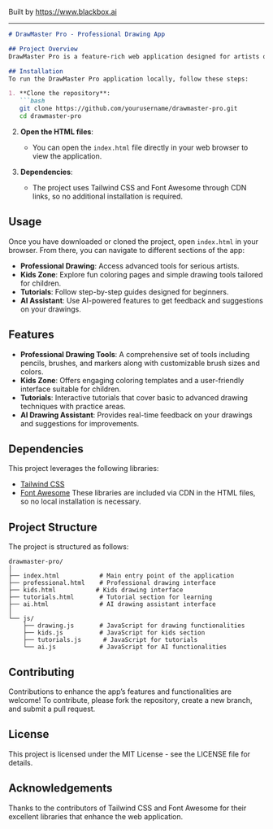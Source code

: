 
Built by https://www.blackbox.ai

---

```markdown
# DrawMaster Pro - Professional Drawing App

## Project Overview
DrawMaster Pro is a feature-rich web application designed for artists of all ages. It offers professional drawing tools, kid-friendly coloring activities, detailed tutorials for beginners, and an AI-powered assistant to enhance your drawing experience. Whether you are a professional artist, a child looking to explore your creativity, or a beginner wanting to learn, DrawMaster Pro has something for everyone.

## Installation
To run the DrawMaster Pro application locally, follow these steps:

1. **Clone the repository**:
   ```bash
   git clone https://github.com/yourusername/drawmaster-pro.git
   cd drawmaster-pro
   ```
   
2. **Open the HTML files**:
   - You can open the `index.html` file directly in your web browser to view the application.

3. **Dependencies**:
   - The project uses Tailwind CSS and Font Awesome through CDN links, so no additional installation is required.

## Usage
Once you have downloaded or cloned the project, open `index.html` in your browser. From there, you can navigate to different sections of the app:
- **Professional Drawing**: Access advanced tools for serious artists.
- **Kids Zone**: Explore fun coloring pages and simple drawing tools tailored for children.
- **Tutorials**: Follow step-by-step guides designed for beginners.
- **AI Assistant**: Use AI-powered features to get feedback and suggestions on your drawings.

## Features
- **Professional Drawing Tools**: A comprehensive set of tools including pencils, brushes, and markers along with customizable brush sizes and colors.
- **Kids Zone**: Offers engaging coloring templates and a user-friendly interface suitable for children.
- **Tutorials**: Interactive tutorials that cover basic to advanced drawing techniques with practice areas.
- **AI Drawing Assistant**: Provides real-time feedback on your drawings and suggestions for improvements.

## Dependencies
This project leverages the following libraries:
- [Tailwind CSS](https://tailwindcss.com/)
- [Font Awesome](https://fontawesome.com/)
These libraries are included via CDN in the HTML files, so no local installation is necessary.

## Project Structure
The project is structured as follows:
```
drawmaster-pro/
│
├── index.html           # Main entry point of the application
├── professional.html    # Professional drawing interface
├── kids.html           # Kids drawing interface
├── tutorials.html       # Tutorial section for learning
├── ai.html              # AI drawing assistant interface
│
└── js/
    ├── drawing.js       # JavaScript for drawing functionalities
    ├── kids.js          # JavaScript for kids section
    ├── tutorials.js      # JavaScript for tutorials
    └── ai.js            # JavaScript for AI functionalities
```

## Contributing
Contributions to enhance the app’s features and functionalities are welcome! To contribute, please fork the repository, create a new branch, and submit a pull request.

## License
This project is licensed under the MIT License - see the LICENSE file for details.

## Acknowledgements
Thanks to the contributors of Tailwind CSS and Font Awesome for their excellent libraries that enhance the web application.
```